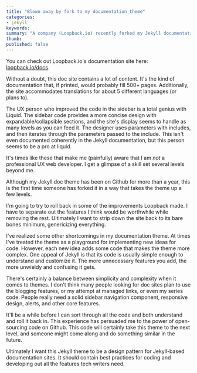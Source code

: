 ```yaml
---
title: "Blown away by fork to my documentation theme"
categories:
- jekyll
keywords: 
summary: "A company (Loopback.io) recently forked my Jekyll documentation theme and did an amazing job enhancing it. One of their writers let me know on Twitter that they forked and modified the theme, and provided a link. At first I didn't think much of it, but as I've been looking at the enhancements in the code, I'm absolutely blown away."
thumb: 
published: false
---
```


You can check out Loopback.io's documentation site here: [loopback.io/docs](http://loopback.io/doc/).

Without a doubt, this doc site contains a lot of content. It's the kind of documentation that, if printed, would probably fill 500+ pages. Additionally, the site accommodates translations for about 5 different languages (or plans to). 

The UX person who improved the code in the sidebar is a total genius with Liquid. The sidebar code provides a more concise design with expandable/collapsible sections, and the site's display seems to handle as many levels as you can feed it. The designer uses parameters with includes, and then iterates through the parameters passed to the include. This isn't even documented coherently in the Jekyll documentation, but this person seems to be a pro at liquid. 

It's times like these that make me (painfully) aware that I am *not* a professional UX web developer. I get a glimpse of a skill set several levels beyond me. 

Although my Jekyll doc theme has been on Github for more than a year, this is the first time someone has forked it in a way that takes the theme up a few levels.

I'm going to try to roll back in some of the improvements Loopback made. I have to separate out the features I think would be worthwhile while removing the rest. Ultimately I want to strip down the site back to its bare bones minimum, genericizing everything.

I've realized some other shortcomings in my documentation theme. At times I've treated the theme as a playground for implementing new ideas for code. However, each new idea adds some code that makes the theme more complex. One appeal of Jekyll is that its code is usually simple enough to understand and customize it. The more unnecessary features you add, the more unwieldy and confusing it gets. 

There's certainly a balance between simplicity and complexity when it comes to themes. I don't think many people looking for doc sites plan to use the blogging features, or my attempt at managed links, or even my series code. People really need a solid sidebar navigation component, responsive design, alerts, and other core features. 

It'll be a while before I can sort through all the code and both understand and roll it back in. This experience has persuaded me to the power of open-sourcing code on Github. This code will certainly take this theme to the next level, and someone might come along and do something similar in the future. 

Ultimately I want this Jekyll theme to be a design pattern for Jekyll-based documentation sites. It should contain best practices for coding and developing out all the features tech writers need.

